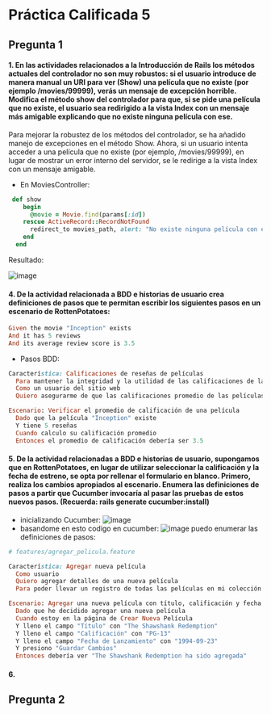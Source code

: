 # Práctica Calificada 5
## Pregunta 1
#### 1. En las actividades relacionados a la Introducción de Rails los métodos actuales del controlador no son muy robustos: si el usuario introduce de manera manual un URI para ver (Show) una película que no existe (por ejemplo /movies/99999), verás un mensaje de excepción horrible. Modifica el método show del controlador para que, si se pide una película que no existe, el usuario sea redirigido a la vista Index con un mensaje más amigable explicando que no existe ninguna película con ese.
Para mejorar la robustez de los métodos del controlador, se ha añadido manejo de excepciones en el método Show. Ahora, si un usuario intenta acceder a una película que no existe (por ejemplo, /movies/99999), en lugar de mostrar un error interno del servidor, se le redirige a la vista Index con un mensaje amigable.

- En MoviesController:

```ruby
 def show
    begin
      @movie = Movie.find(params[:id])
    rescue ActiveRecord::RecordNotFound
      redirect_to movies_path, alert: "No existe ninguna película con ese ID." and return
    end
  end
```
Resultado:

![image](https://github.com/Daniel349167/PC2-DesarrolloDesSoftware/assets/62466867/b895f7a5-be69-4af2-b5a6-1eacc3ffb28c)

#### 4. De la actividad relacionada a BDD e historias de usuario crea definiciones de pasos que te permitan escribir los siguientes pasos en un escenario de RottenPotatoes:
```ruby
Given the movie "Inception" exists
And it has 5 reviews
And its average review score is 3.5
```

- Pasos BDD:
  
```ruby
Característica: Calificaciones de reseñas de películas
  Para mantener la integridad y la utilidad de las calificaciones de las películas
  Como un usuario del sitio web
  Quiero asegurarme de que las calificaciones promedio de las películas sean correctas

Escenario: Verificar el promedio de calificación de una película
  Dado que la película "Inception" existe
  Y tiene 5 reseñas
  Cuando calculo su calificación promedio
  Entonces el promedio de calificación debería ser 3.5
```
#### 5. De la actividad relacionadas a BDD e historias de usuario, supongamos que en RottenPotatoes, en lugar de utilizar seleccionar la calificación y la fecha de estreno, se opta por rellenar el formulario en blanco. Primero, realiza los cambios apropiados al escenario. Enumera las definiciones de pasos a partir que Cucumber invocaría al pasar las pruebas de estos nuevos pasos. (Recuerda: rails generate cucumber:install)
- inicializando Cucumber:
![image](https://github.com/Daniel349167/PracticaCalificada5/assets/62466867/38f2e0ec-b9b4-461a-b54c-540ed3cc92c4)
- basandome en esto codigo en cucumber:
![image](https://github.com/Daniel349167/PracticaCalificada5/assets/62466867/4e7b40bc-77ca-4dc0-bce9-f5a34a1ff8f3)
puedo enumerar las definiciones de pasos:
```ruby
# features/agregar_pelicula.feature

Característica: Agregar nueva película
  Como usuario
  Quiero agregar detalles de una nueva película
  Para poder llevar un registro de todas las películas en mi colección

Escenario: Agregar una nueva película con título, calificación y fecha de lanzamiento
  Dado que he decidido agregar una nueva película
  Cuando estoy en la página de Crear Nueva Película
  Y lleno el campo "Título" con "The Shawshank Redemption"
  Y lleno el campo "Calificación" con "PG-13"
  Y lleno el campo "Fecha de Lanzamiento" con "1994-09-23"
  Y presiono "Guardar Cambios"
  Entonces debería ver "The Shawshank Redemption ha sido agregada"
 ```
#### 6. 



## Pregunta 2


